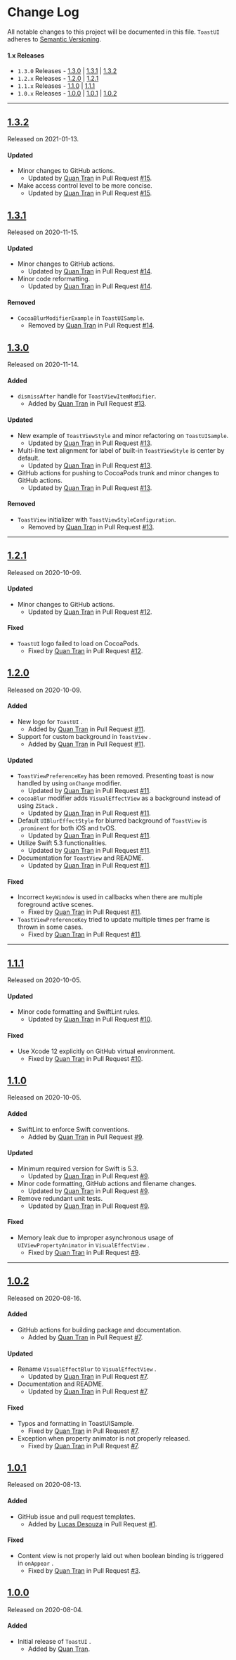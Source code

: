# Change Log

All notable changes to this project will be documented in this file. `ToastUI` adheres to [Semantic Versioning](https://semver.org/).

#### 1.x Releases

* `1.3.0` Releases - [1.3.0](#130) | [1.3.1](#131) | [1.3.2](#132)
* `1.2.x` Releases - [1.2.0](#120) | [1.2.1](#121)
* `1.1.x` Releases - [1.1.0](#110) | [1.1.1](#111)
* `1.0.x` Releases - [1.0.0](#100) | [1.0.1](#101) | [1.0.2](#102)

---

## [1.3.2](https://github.com/quanshousio/ToastUI/releases/tag/1.3.2)

Released on 2021-01-13.

#### Updated

* Minor changes to GitHub actions.
  + Updated by [Quan Tran](https://github.com/quanshousio) in Pull Request [#15](https://github.com/quanshousio/ToastUI/pull/15).
* Make access control level to be more concise.
  + Updated by [Quan Tran](https://github.com/quanshousio) in Pull Request [#15](https://github.com/quanshousio/ToastUI/pull/15).

## [1.3.1](https://github.com/quanshousio/ToastUI/releases/tag/1.3.1)

Released on 2020-11-15.

#### Updated

* Minor changes to GitHub actions.
  + Updated by [Quan Tran](https://github.com/quanshousio) in Pull Request [#14](https://github.com/quanshousio/ToastUI/pull/14).
* Minor code reformatting.
  + Updated by [Quan Tran](https://github.com/quanshousio) in Pull Request [#14](https://github.com/quanshousio/ToastUI/pull/14).

#### Removed

* `CocoaBlurModifierExample` in `ToastUISample`.
  + Removed by [Quan Tran](https://github.com/quanshousio) in Pull Request [#14](https://github.com/quanshousio/ToastUI/pull/14).

## [1.3.0](https://github.com/quanshousio/ToastUI/releases/tag/1.3.0)

Released on 2020-11-14.

#### Added

* `dismissAfter` handle for `ToastViewItemModifier`.
  + Added by [Quan Tran](https://github.com/quanshousio) in Pull Request [#13](https://github.com/quanshousio/ToastUI/pull/13).

#### Updated

* New example of `ToastViewStyle` and minor refactoring on `ToastUISample`.
  + Updated by [Quan Tran](https://github.com/quanshousio) in Pull Request [#13](https://github.com/quanshousio/ToastUI/pull/13).
* Multi-line text alignment for label of built-in `ToastViewStyle` is center by default.
  + Updated by [Quan Tran](https://github.com/quanshousio) in Pull Request [#13](https://github.com/quanshousio/ToastUI/pull/13).
* GitHub actions for pushing to CocoaPods trunk and minor changes to GitHub actions.
  + Updated by [Quan Tran](https://github.com/quanshousio) in Pull Request [#13](https://github.com/quanshousio/ToastUI/pull/13).

#### Removed

* `ToastView` initializer with `ToastViewStyleConfiguration`.
  + Removed by [Quan Tran](https://github.com/quanshousio) in Pull Request [#13](https://github.com/quanshousio/ToastUI/pull/13).

---

## [1.2.1](https://github.com/quanshousio/ToastUI/releases/tag/1.2.1)

Released on 2020-10-09.

#### Updated

* Minor changes to GitHub actions.
  + Updated by [Quan Tran](https://github.com/quanshousio) in Pull Request [#12](https://github.com/quanshousio/ToastUI/pull/12).

#### Fixed

* `ToastUI` logo failed to load on CocoaPods.
  + Fixed by [Quan Tran](https://github.com/quanshousio) in Pull Request [#12](https://github.com/quanshousio/ToastUI/pull/12).

## [1.2.0](https://github.com/quanshousio/ToastUI/releases/tag/1.2.0)

Released on 2020-10-09.

#### Added

* New logo for `ToastUI` .
  + Added by [Quan Tran](https://github.com/quanshousio) in Pull Request [#11](https://github.com/quanshousio/ToastUI/pull/11).
* Support for custom background in `ToastView` .
  + Added by [Quan Tran](https://github.com/quanshousio) in Pull Request [#11](https://github.com/quanshousio/ToastUI/pull/11).

#### Updated

* `ToastViewPreferenceKey` has been removed. Presenting toast is now handled by using `onChange` modifier.
  + Updated by [Quan Tran](https://github.com/quanshousio) in Pull Request [#11](https://github.com/quanshousio/ToastUI/pull/11).
* `cocoaBlur` modifier adds `VisualEffectView` as a background instead of using `ZStack` .
  + Updated by [Quan Tran](https://github.com/quanshousio) in Pull Request [#11](https://github.com/quanshousio/ToastUI/pull/11).
* Default `UIBlurEffectStyle` for blurred background of `ToastView` is `.prominent` for both iOS and tvOS.
  + Updated by [Quan Tran](https://github.com/quanshousio) in Pull Request [#11](https://github.com/quanshousio/ToastUI/pull/11).
* Utilize Swift 5.3 functionalities.
  + Updated by [Quan Tran](https://github.com/quanshousio) in Pull Request [#11](https://github.com/quanshousio/ToastUI/pull/11).
* Documentation for `ToastView` and README.
  + Updated by [Quan Tran](https://github.com/quanshousio) in Pull Request [#11](https://github.com/quanshousio/ToastUI/pull/11).

#### Fixed

* Incorrect `keyWindow` is used in callbacks when there are multiple foreground active scenes.
  + Fixed by [Quan Tran](https://github.com/quanshousio) in Pull Request [#11](https://github.com/quanshousio/ToastUI/pull/11).
* `ToastViewPreferenceKey` tried to update multiple times per frame is thrown in some cases.
  + Fixed by [Quan Tran](https://github.com/quanshousio) in Pull Request [#11](https://github.com/quanshousio/ToastUI/pull/11).

---

## [1.1.1](https://github.com/quanshousio/ToastUI/releases/tag/1.1.1)

Released on 2020-10-05.

#### Updated

* Minor code formatting and SwiftLint rules.
  + Updated by [Quan Tran](https://github.com/quanshousio) in Pull Request [#10](https://github.com/quanshousio/ToastUI/pull/10).

#### Fixed

* Use Xcode 12 explicitly on GitHub virtual environment.
  + Fixed by [Quan Tran](https://github.com/quanshousio) in Pull Request [#10](https://github.com/quanshousio/ToastUI/pull/10).

## [1.1.0](https://github.com/quanshousio/ToastUI/releases/tag/1.1.0)

Released on 2020-10-05.

#### Added

* SwiftLint to enforce Swift conventions.
  + Added by [Quan Tran](https://github.com/quanshousio) in Pull Request [#9](https://github.com/quanshousio/ToastUI/pull/9).

#### Updated

* Minimum required version for Swift is 5.3.
  + Updated by [Quan Tran](https://github.com/quanshousio) in Pull Request [#9](https://github.com/quanshousio/ToastUI/pull/9).
* Minor code formatting, GitHub actions and filename changes.
  + Updated by [Quan Tran](https://github.com/quanshousio) in Pull Request [#9](https://github.com/quanshousio/ToastUI/pull/9).
* Remove redundant unit tests.
  + Updated by [Quan Tran](https://github.com/quanshousio) in Pull Request [#9](https://github.com/quanshousio/ToastUI/pull/9).

#### Fixed

* Memory leak due to improper asynchronous usage of `UIViewPropertyAnimator` in `VisualEffectView` .
  + Fixed by [Quan Tran](https://github.com/quanshousio) in Pull Request [#9](https://github.com/quanshousio/ToastUI/pull/9).

---

## [1.0.2](https://github.com/quanshousio/ToastUI/releases/tag/1.0.2)

Released on 2020-08-16.

#### Added

* GitHub actions for building package and documentation.
  + Added by [Quan Tran](https://github.com/quanshousio) in Pull Request [#7](https://github.com/quanshousio/ToastUI/pull/7).

#### Updated

* Rename `VisualEffectBlur` to `VisualEffectView` .
  + Updated by [Quan Tran](https://github.com/quanshousio) in Pull Request [#7](https://github.com/quanshousio/ToastUI/pull/7).
* Documentation and README.
  + Updated by [Quan Tran](https://github.com/quanshousio) in Pull Request [#7](https://github.com/quanshousio/ToastUI/pull/7).

#### Fixed

* Typos and formatting in ToastUISample.
  + Fixed by [Quan Tran](https://github.com/quanshousio) in Pull Request [#7](https://github.com/quanshousio/ToastUI/pull/7).
* Exception when property animator is not properly released.
  + Fixed by [Quan Tran](https://github.com/quanshousio) in Pull Request [#7](https://github.com/quanshousio/ToastUI/pull/7).

## [1.0.1](https://github.com/quanshousio/ToastUI/releases/tag/1.0.1)

Released on 2020-08-13.

#### Added

* GitHub issue and pull request templates.
  + Added by [Lucas Desouza](https://github.com/LucasCarioca) in Pull Request [#1](https://github.com/quanshousio/ToastUI/pull/1).

#### Fixed

* Content view is not properly laid out when boolean binding is triggered in `onAppear` .
  + Fixed by [Quan Tran](https://github.com/quanshousio) in Pull Request [#3](https://github.com/quanshousio/ToastUI/pull/3).

## [1.0.0](https://github.com/quanshousio/ToastUI/releases/tag/1.0.0)

Released on 2020-08-04.

#### Added

* Initial release of `ToastUI` .
  + Added by [Quan Tran](https://github.com/quanshousio).
